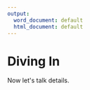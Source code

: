 ```yaml
---
output:
  word_document: default
  html_document: default
---
```

# Diving In

Now let's talk details.

